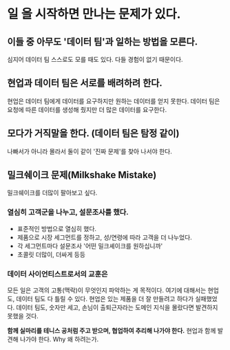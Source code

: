                                         
# 일 을 시작하면 만나는 문제가 있다. 
## 이들 중 아무도 '데이터 팀'과 일하는 방법을 모른다. 
심지어 데이터 팀 스스로도 모를 때도 있다. 
다들 경험이 없기 때문이다. 

## 현업과 데이터 팀은 서로를 배려하려 한다. 
현업은 데이터 팀에게 데이터를 요구하지만 원하는 데이터를 얻지 못한다. 
데이터 팀은 요청에 따른 데이터를 생성해 줬지만 더 많은 데이터를 요구한다. 

## 모다가 거직말을 한다. (데이터 팀은 탐정 같이)
나빠서가 아니라 몰라서 둘이 같이 '진짜 문제'를 찾아 나서야 한다. 

## 밀크쉐이크 문제(Milkshake Mistake)
밀크쉐이크를 더많이 팔아보고 싶다. 

### 열심히 고객군을 나누고, 설문조사를 했다. 
- 표준적인 방법으로 열심히 했다. 
- 제품으로 시장 세그먼트를 정하고, 성/연령에 따라 고객을 더 나누었다. 
- 각 세그먼트마다 설문조사 '어떤 밀크셰이크를 원하십니까'
- 초콜릿 더많이, 더싸게 등등 

### 데이터 사이언티스트로서의 교훈은 
모든 일은 고객의 고통(맥락)이 무엇인지 파악하는 게 목적이다.
여기에 대해서는 현업도, 데이터 팀도 다 틀릴 수 있다. 
현업은 있는 제품을 더 잘 만들려고 하다가 실패했었다. 
데이터 팀도, 숫자만 세고, 손님이 출퇴근자라는 도메인 지식을 몰랐다면 발견하지 못했을 것다. 

**함께 실마리를 테니스 공처럼 주고 받으며, 협업하여 추리해 나가야 한다.**
현업과 함께 발견해 나가야 한다. Why 왜 하려는가. 


